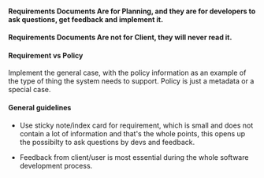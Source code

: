 #### Requirements Documents Are for Planning, and they are for developers to ask questions, get feedback and implement it.

#### Requirements Documents Are not for Client, they will never read it.

#### Requirement vs Policy

Implement the general case, with the policy information as an example of the type of thing the system needs to support. Policy is just a metadata or a special case.

#### General guidelines 

- Use sticky note/index card for requirement, which is small and does not contain a lot of information and that's the whole points, this opens up the possibilty to ask questions by devs and feedback.

- Feedback from client/user is most essential during the whole software development process.
